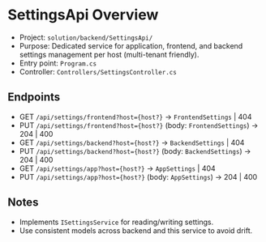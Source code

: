 # SettingsApi Overview

- Project: `solution/backend/SettingsApi/`
- Purpose: Dedicated service for application, frontend, and backend settings management per host (multi-tenant friendly).
- Entry point: `Program.cs`
- Controller: `Controllers/SettingsController.cs`

## Endpoints

- GET `/api/settings/frontend?host={host?}` → `FrontendSettings` | 404
- PUT `/api/settings/frontend?host={host?}` (body: `FrontendSettings`) → 204 | 400
- GET `/api/settings/backend?host={host?}` → `BackendSettings` | 404
- PUT `/api/settings/backend?host={host?}` (body: `BackendSettings`) → 204 | 400
- GET `/api/settings/app?host={host?}` → `AppSettings` | 404
- PUT `/api/settings/app?host={host?}` (body: `AppSettings`) → 204 | 400

## Notes

- Implements `ISettingsService` for reading/writing settings.
- Use consistent models across backend and this service to avoid drift.
